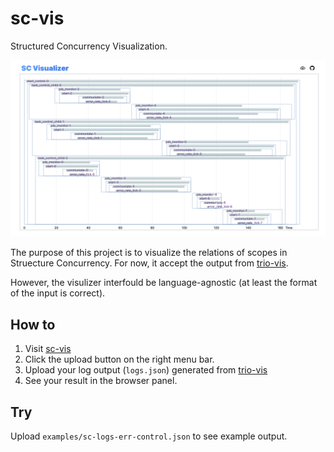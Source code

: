 # sc-vis

Structured Concurrency Visualization.

![example result](./res/example.png)

The purpose of this project is to visualize the relations of scopes in Struecture Concurrency.
For now, it accept the output from [trio-vis].

However, the visulizer interfould be language-agnostic (at least the format of the input is correct).

## How to

[sc-vis]: https://ianchen-tw.github.io/sc-vis
[trio-vis]: https://github.com/ianchen-tw/trio-vis

1. Visit [sc-vis]
2. Click the upload button on the right menu bar.
3. Upload your log output (`logs.json`) generated from [trio-vis]
4. See your result in the browser panel.

## Try

Upload `examples/sc-logs-err-control.json` to see example output.